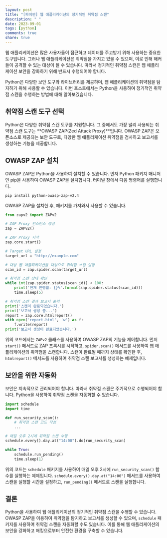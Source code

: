 ```yaml
---
layout: post
title: "[파이썬] 웹 애플리케이션의 정기적인 취약점 스캔"
description: " "
date: 2023-09-01
tags: [python]
comments: true
share: true
---
```


웹 애플리케이션은 많은 사용자들이 접근하고 데이터를 주고받기 위해 사용하는 중요한 도구입니다. 그러나 웹 애플리케이션은 취약점을 가지고 있을 수 있으며, 이로 인해 해커들이 공격할 수 있는 대상이 될 수 있습니다. 따라서 정기적인 취약점 스캔은 웹 애플리케이션 보안을 강화하기 위해 반드시 수행되어야 합니다.

Python은 다양한 보안 도구와 라이브러리를 제공하며, 웹 애플리케이션의 취약점을 탐지하기 위해 사용할 수 있습니다. 이번 포스트에서는 Python을 사용하여 정기적인 취약점 스캔을 수행하는 방법에 대해 알아보겠습니다.

## 취약점 스캔 도구 선택

Python은 다양한 취약점 스캔 도구를 지원합니다. 그 중에서도 가장 널리 사용되는 취약점 스캔 도구는 **OWASP ZAP(Zed Attack Proxy)**입니다. OWASP ZAP은 오픈소스로 제공되는 보안 도구로, 다양한 웹 애플리케이션 취약점을 검사하고 보고서를 생성하는 기능을 제공합니다.

## OWASP ZAP 설치

OWASP ZAP은 Python을 사용하여 설치할 수 있습니다. 먼저 Python 패키지 매니저인 pip을 사용하여 OWASP ZAP을 설치합니다. 터미널 창에서 다음 명령어를 실행합니다.

```
pip install python-owasp-zap-v2.4
```

OWASP ZAP을 설치한 후, 패키지를 가져와서 사용할 수 있습니다.

```python
from zapv2 import ZAPv2

# ZAP Proxy 인스턴스 생성
zap = ZAPv2()

# ZAP Proxy 시작
zap.core.start()

# Target URL 설정
target_url = "http://example.com"

# 대상 웹 애플리케이션을 대상으로 취약점 스캔 실행
scan_id = zap.spider.scan(target_url)

# 취약점 스캔 상태 확인
while int(zap.spider.status(scan_id)) < 100:
    print('현재 진행률: {}%'.format(zap.spider.status(scan_id)))
    time.sleep(5)

# 취약점 스캔 결과 보고서 출력
print('스캔이 완료되었습니다.')
print('보고서 생성 중...')
report = zap.core.htmlreport()
with open('report.html', 'w') as f:
    f.write(report)
print('보고서 생성이 완료되었습니다.')
```

위의 코드에서는 `ZAPv2` 클래스를 사용하여 OWASP ZAP의 기능을 제어합니다. 먼저 `start()` 메서드로 ZAP 프록시를 시작하고, `spider.scan()` 메서드를 사용하여 웹 애플리케이션의 취약점을 스캔합니다. 스캔이 완료될 때까지 상태를 확인한 후, `htmlreport()` 메서드를 사용하여 취약점 스캔 보고서를 생성하는 예제입니다.

## 보안을 위한 자동화

보안은 지속적으로 관리되어야 합니다. 따라서 취약점 스캔은 주기적으로 수행되어야 합니다. Python을 사용하여 취약점 스캔을 자동화할 수 있습니다.

```python
import schedule
import time

def run_security_scan():
    # 취약점 스캔 코드 작성
    ...

# 매일 오후 2시에 취약점 스캔 수행
schedule.every().day.at("14:00").do(run_security_scan)

while True:
    schedule.run_pending()
    time.sleep(1)
```

위의 코드는 `schedule` 패키지를 사용하여 매일 오후 2시에 `run_security_scan()` 함수를 실행하는 예제입니다. `schedule.every().day.at("14:00")` 메서드를 사용하여 스캔을 실행할 시간을 설정하고, `run_pending()` 메서드로 스캔을 실행합니다.

## 결론

Python을 사용하여 웹 애플리케이션의 정기적인 취약점 스캔을 수행할 수 있습니다. OWASP ZAP을 이용하여 취약점을 탐지하고 보고서를 생성할 수 있으며, `schedule` 패키지를 사용하여 취약점 스캔을 자동화할 수도 있습니다. 이를 통해 웹 애플리케이션의 보안을 강화하고 해킹으로부터 안전한 환경을 구축할 수 있습니다.